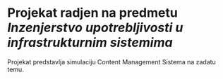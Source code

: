 # Projekat radjen na predmetu *Inzenjerstvo upotrebljivosti u infrastrukturnim sistemima*

Projekat predstavlja simulaciju Content Management Sistema na zadatu temu.
